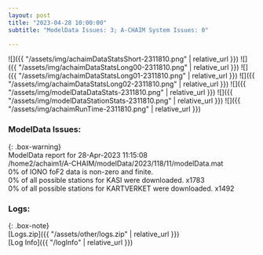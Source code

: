 ```yaml
---
layout: post
title: "2023-04-28 10:00:00"
subtitle: "ModelData Issues: 3; A-CHAIM System Issues: 0"

---
```


![]({{ "/assets/img/achaimDataStatsShort-2311810.png" | relative_url }})
![]({{ "/assets/img/achaimDataStatsLong00-2311810.png" | relative_url }})
![]({{ "/assets/img/achaimDataStatsLong01-2311810.png" | relative_url }})
![]({{ "/assets/img/achaimDataStatsLong02-2311810.png" | relative_url }})
![]({{ "/assets/img/modelDataDataStats-2311810.png" | relative_url }})
![]({{ "/assets/img/modelDataStationStats-2311810.png" | relative_url }})
![]({{ "/assets/img/achaimRunTime-2311810.png" | relative_url }})


### ModelData Issues:  
  
{: .box-warning}  
 ModelData report for 28-Apr-2023 11:15:08   
 /home2/achaim1/A-CHAIM/modelData/2023/118/11/modelData.mat   
 0% of IONO foF2 data is non-zero and finite.   
 0% of all possible stations for KASI were downloaded. x1783   
 0% of all possible stations for KARTVERKET were downloaded. x1492   
  


### Logs:  
  
{: .box-note}  
[Logs.zip]({{ "/assets/other/logs.zip" | relative_url }})  
[Log Info]({{ "/logInfo" | relative_url }})  
